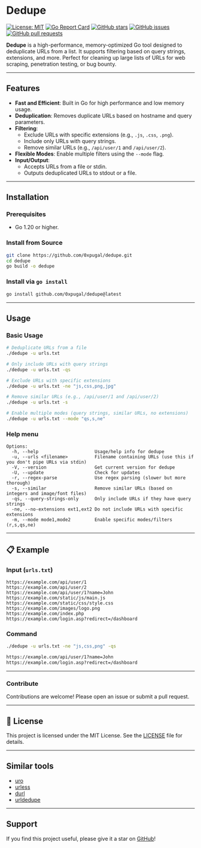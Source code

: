 # Dedupe

[![License: MIT](https://img.shields.io/badge/License-MIT-blue.svg)](https://opensource.org/licenses/MIT)
[![Go Report Card](https://goreportcard.com/badge/github.com/0xpugal/dedupe)](https://goreportcard.com/report/github.com/0xpugal/dedupe)
[![GitHub stars](https://img.shields.io/github/stars/0xpugal/dedupe?style=social)](https://github.com/0xpugal/dedupe/stargazers)
[![GitHub issues](https://img.shields.io/github/issues/0xpugal/dedupe)](https://github.com/0xpugal/dedupe/issues)
[![GitHub pull requests](https://img.shields.io/github/issues-pr/0xpugal/dedupe)](https://github.com/0xpugal/dedupe/pulls)

**Dedupe** is a high-performance, memory-optimized Go tool designed to deduplicate URLs from a list. It supports filtering based on query strings, extensions, and more. Perfect for cleaning up large lists of URLs for web scraping, penetration testing, or bug bounty.

---

## Features

- **Fast and Efficient**: Built in Go for high performance and low memory usage.
- **Deduplication**: Removes duplicate URLs based on hostname and query parameters.
- **Filtering**:
  - Exclude URLs with specific extensions (e.g., `.js`, `.css`, `.png`).
  - Include only URLs with query strings.
  - Remove similar URLs (e.g., `/api/user/1` and `/api/user/2`).
- **Flexible Modes**: Enable multiple filters using the `--mode` flag.
- **Input/Output**:
  - Accepts URLs from a file or stdin.
  - Outputs deduplicated URLs to stdout or a file.

---

## Installation
### Prerequisites
- Go 1.20 or higher.

### Install from Source
```bash
git clone https://github.com/0xpugal/dedupe.git
cd dedupe
go build -o dedupe
```

### Install via `go install`
```bash
go install github.com/0xpugal/dedupe@latest
```

---

## Usage

### Basic Usage
```bash
# Deduplicate URLs from a file
./dedupe -u urls.txt

# Only include URLs with query strings
./dedupe -u urls.txt -qs

# Exclude URLs with specific extensions
./dedupe -u urls.txt -ne "js,css,png,jpg"

# Remove similar URLs (e.g., /api/user/1 and /api/user/2)
./dedupe -u urls.txt -s

# Enable multiple modes (query strings, similar URLs, no extensions)
./dedupe -u urls.txt --mode "qs,s,ne"
```

### Help menu
```
Options:
  -h, --help                     Usage/help info for dedupe
  -u, --urls <filename>          Filename containing URLs (use this if you don't pipe URLs via stdin)
  -V, --version                  Get current version for dedupe
  -U, --update                   Check for updates
  -r, --regex-parse              Use regex parsing (slower but more thorough)
  -s, --similar                  Remove similar URLs (based on integers and image/font files)
  -qs, --query-strings-only      Only include URLs if they have query strings
  -ne, --no-extensions ext1,ext2 Do not include URLs with specific extensions
  -m, --mode mode1,mode2         Enable specific modes/filters (r,s,qs,ne)
```

---

## 📋 Example

### Input (`urls.txt`)
```
https://example.com/api/user/1
https://example.com/api/user/2
https://example.com/api/user/1?name=John
https://example.com/static/js/main.js
https://example.com/static/css/style.css
https://example.com/images/logo.png
https://example.com/index.php
https://example.com/login.asp?redirect=/dashboard
```

### Command
```bash
./dedupe -u urls.txt -ne "js,css,png" -qs

https://example.com/api/user/1?name=John
https://example.com/login.asp?redirect=/dashboard
```
---

### Contribute
Contributions are welcome! Please open an issue or submit a pull request.

---

## 📄 License
This project is licensed under the MIT License. See the [LICENSE](LICENSE) file for details.

---

## Similar tools
- [uro](https://github.com/s0md3v/uro)
- [urless](https://github.com/xnl-h4ck3r/urless)
- [durl](https://github.com/j3ssie/durl)
- [urldedupe](https://github.com/ameenmaali/urldedupe)

---

## Support
If you find this project useful, please give it a star on [GitHub](https://github.com/0xpugal/dedupe)!